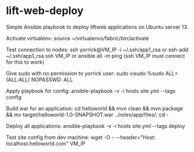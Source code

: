 lift-web-deploy
===============
Simple Ansible playbook to deploy liftweb applications on Ubuntu server 13.


Activate virtualenv:
source ~/virtualenvs/fabric/bin/activate

Test connection to nodes:
ssh yorrick@VM_IP -i ~/.ssh/app1_rsa
or
ssh-add ~/.ssh/app1_rsa
ssh VM_IP
or
ansible all -m ping (ssh VM_IP must connect for this to work)



Give sudo with no permission to yorrick user:
sudo visudo
%sudo   ALL=(ALL:ALL) NOPASSWD: ALL



Apply playbook for config:
ansible-playbook -v -i hosts site.yml --tags config



Build war for an application:
cd helloworld && mvn clean && mvn package && mv target/helloworld-1.0-SNAPSHOT.war ../roles/app/files/; cd -



Deploy all applications:
ansible-playbook -v -i hosts site.yml --tags deploy



Test site config from dev machine:
wget -O - --header="Host: localhost.helloworld.com" VM_IP



